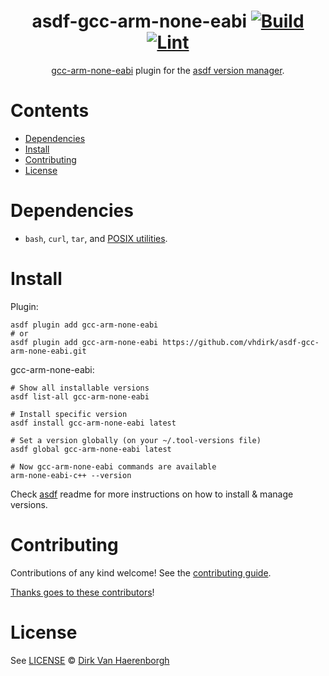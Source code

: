 <div align="center">

# asdf-gcc-arm-none-eabi [![Build](https://github.com/vhdirk/asdf-gcc-arm-none-eabi/actions/workflows/build.yml/badge.svg)](https://github.com/vhdirk/asdf-gcc-arm-none-eabi/actions/workflows/build.yml) [![Lint](https://github.com/vhdirk/asdf-gcc-arm-none-eabi/actions/workflows/lint.yml/badge.svg)](https://github.com/vhdirk/asdf-gcc-arm-none-eabi/actions/workflows/lint.yml)

[gcc-arm-none-eabi](https://developer.arm.com/Tools%20and%20Software/GNU%20Toolchain) plugin for the [asdf version manager](https://asdf-vm.com).
</div>

# Contents

- [Dependencies](#dependencies)
- [Install](#install)
- [Contributing](#contributing)
- [License](#license)

# Dependencies

- `bash`, `curl`, `tar`, and [POSIX utilities](https://pubs.opengroup.org/onlinepubs/9699919799/idx/utilities.html).

# Install

Plugin:

```shell
asdf plugin add gcc-arm-none-eabi
# or
asdf plugin add gcc-arm-none-eabi https://github.com/vhdirk/asdf-gcc-arm-none-eabi.git
```

gcc-arm-none-eabi:

```shell
# Show all installable versions
asdf list-all gcc-arm-none-eabi

# Install specific version
asdf install gcc-arm-none-eabi latest

# Set a version globally (on your ~/.tool-versions file)
asdf global gcc-arm-none-eabi latest

# Now gcc-arm-none-eabi commands are available
arm-none-eabi-c++ --version
```

Check [asdf](https://github.com/asdf-vm/asdf) readme for more instructions on how to
install & manage versions.

# Contributing

Contributions of any kind welcome! See the [contributing guide](contributing.md).

[Thanks goes to these contributors](https://github.com/vhdirk/asdf-gcc-arm-none-eabi/graphs/contributors)!

# License

See [LICENSE](LICENSE) © [Dirk Van Haerenborgh](https://github.com/vhdirk/)
